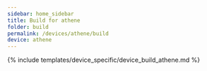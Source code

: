 ```yaml
---
sidebar: home_sidebar
title: Build for athene
folder: build
permalink: /devices/athene/build
device: athene
---
```

{% include templates/device_specific/device_build_athene.md %}
